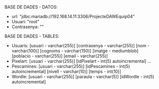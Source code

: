 BASE DE DADES - DATOS:
- url: "jdbc:mariadb://192.168.14.11:3306/ProjecteDAWEquip04"
- Usuari: "root"
- Contrasenya: ""

BASE DE DADES - TABLES:
- Usuaris: [usuari - varchar(255)] [contrasenya - varchar(255)] [nom - varchar(100)] [cognoms - varchar(150)] [imatge - mediumblob] [poblacio - varchar(255)] [email - varchar(255)]
- Pixelart: [usuari - varchar(255)] [idPixelart - int(5) autoincremental] ...
- Pescamines: [usuari - varchar(255)] [idPescamines - int(5) autoincremental] [nivell - varchar(10)] [temps - int(10)]
- Wordle: [usuari - varchar(255)] [paraula - varchar(5)] [idWordle - int(5) autoincremental]
